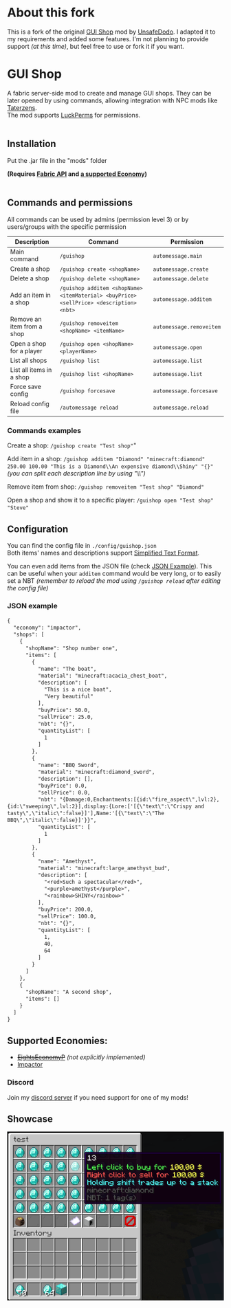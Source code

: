 # About this fork

This is a fork of the original [GUI Shop](https://github.com/UnsafeDodo/gui-shop) mod by [UnsafeDodo](https://github.com/UnsafeDodo).
I adapted it to my requirements and added some features.
I'm not planning to provide support _(at this time)_, but feel free to use or fork it if you want.

# GUI Shop

A fabric server-side mod to create and manage GUI shops.
They can be later opened by using commands, allowing integration with NPC mods like [Taterzens](https://www.curseforge.com/minecraft/mc-mods/taterzens).
<br>The mod supports [LuckPerms](https://www.curseforge.com/minecraft/mc-mods/luckperms) for permissions.
<br><br>
## Installation
Put the .jar file in the "mods" folder

**(Requires [Fabric API](https://www.curseforge.com/minecraft/mc-mods/fabric-api) and [a supported Economy](#supported-economies))**
<br><br>

## Commands and permissions
All commands can be used by admins (permission level 3) or by users/groups with the specific permission


| Description                | Command                                                                                 | Permission               | 
|----------------------------|-----------------------------------------------------------------------------------------|--------------------------|
| Main command               | `/guishop`                                                                              | `automessage.main`       |
| Create a shop              | `/guishop create <shopName>`                                                            | `automessage.create`     |
| Delete a shop              | `/guishop delete <shopName> `                                                           | `automessage.delete`     |
| Add an item in a shop      | `/guishop additem <shopName> <itemMaterial> <buyPrice> <sellPrice> <description> <nbt>` | `automessage.additem`    |
| Remove an item from a shop | `/guishop removeitem <shopName> <itemName>`                                             | `automessage.removeitem` |
| Open a shop for a player   | `/guishop open <shopName> <playerName>`                                                 | `automessage.open`       |
| List all shops             | `/guishop list`                                                                         | `automessage.list`       |
| List all items in a shop   | `/guishop list <shopName>`                                                              | `automessage.list`       |
| Force save config          | `/guishop forcesave`                                                                    | `automessage.forcesave`  |
| Reload config file         | `/automessage reload`                                                                   | `automessage.reload`     |

### Commands examples
Create a shop: `/guishop create "Test shop"`"

Add item in a shop: `/guishop additem "Diamond" "minecraft:diamond" 250.00 100.00 "This is a Diamond\\An expensive diamond\\Shiny" "{}"` *(you can split each description line by using "\\\\")*

Remove item from shop: `/guishop removeitem "Test shop" "Diamond"`

Open a shop and show it to a specific player: `/guishop open "Test shop" "Steve"`


## Configuration
You can find the config file in `./config/guishop.json`
<br>Both items' names and descriptions support [Simplified Text Format](https://placeholders.pb4.eu/user/text-format/).

You can even add items from the JSON file (check [JSON Example](#json-example)). This can be useful when your `additem` command would be very long, or to easily set a NBT *(remember to reload the mod using `/guishop reload` after editing the config file)*


### JSON example
```json5
{
  "economy": "impactor",
  "shops": [
    {
      "shopName": "Shop number one",
      "items": [
        {
          "name": "The boat",
          "material": "minecraft:acacia_chest_boat",
          "description": [
            "This is a nice boat",
            "Very beautiful"
          ],
          "buyPrice": 50.0,
          "sellPrice": 25.0,
          "nbt": "{}",
          "quantityList": [
            1
          ]
        },
        {
          "name": "BBQ Sword",
          "material": "minecraft:diamond_sword",
          "description": [],
          "buyPrice": 0.0,
          "sellPrice": 0.0,
          "nbt": "{Damage:0,Enchantments:[{id:\"fire_aspect\",lvl:2},{id:\"sweeping\",lvl:2}],display:{Lore:['[{\"text\":\"Crispy and tasty\",\"italic\":false}]'],Name:'[{\"text\":\"The BBQ\",\"italic\":false}]'}}",
          "quantityList": [
            1
          ]
        },
        {
          "name": "Amethyst",
          "material": "minecraft:large_amethyst_bud",
          "description": [
            "<red>Such a spectacular</red>",
            "<purple>amethyst</purple>",
            "<rainbow>SHINY</rainbow>"
          ],
          "buyPrice": 200.0,
          "sellPrice": 100.0,
          "nbt": "{}",
          "quantityList": [
            1,
            40,
            64
          ]
        }
      ]
    },
    {
      "shopName": "A second shop",
      "items": []
    }
  ]
}
```

## Supported Economies:
 - ~~[EightsEconomyP](https://legacy.curseforge.com/minecraft/mc-mods/eightseconomyp)~~ *(not explicitly implemented)*
 - [Impactor](https://modrinth.com/mod/impactor)

### Discord
Join my [discord server](https://discord.gg/tExFemXyJS) if you need support for one of my mods!

## Showcase
![img.png](resources/img.png)
